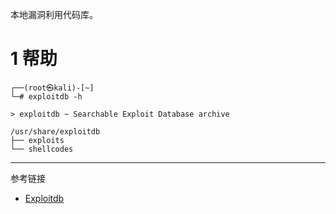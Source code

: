 本地漏洞利用代码库。

# 1 帮助

```shell
┌──(root㉿kali)-[~]
└─# exploitdb -h
```

```
> exploitdb ~ Searchable Exploit Database archive

/usr/share/exploitdb
├── exploits
└── shellcodes
```

---

参考链接

- [Exploitdb](https://www.kali.org/tools/exploitdb/)
